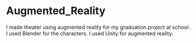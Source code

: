 # Augmented_Reality
I made theater using augmented reality for my graduation project at school. I used Blender for the characters. I used Unity for augmented reality.
